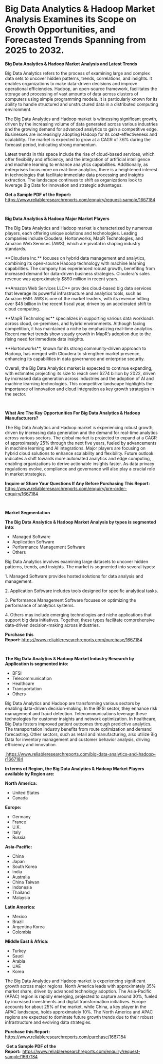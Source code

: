 <p><h1>Big Data Analytics & Hadoop Market Analysis Examines its Scope on Growth Opportunities, and Forecasted Trends Spanning from 2025 to 2032.</h1></p><p><strong>Big Data Analytics & Hadoop Market Analysis and Latest Trends</strong></p>
<p><p>Big Data Analytics refers to the process of examining large and complex data sets to uncover hidden patterns, trends, correlations, and insights. It enables organizations to make data-driven decisions and improve operational efficiencies. Hadoop, an open-source framework, facilitates the storage and processing of vast amounts of data across clusters of computers using simple programming models. It is particularly known for its ability to handle structured and unstructured data in a distributed computing environment.</p><p>The Big Data Analytics and Hadoop market is witnessing significant growth, driven by the increasing volume of data generated across various industries and the growing demand for advanced analytics to gain a competitive edge. Businesses are increasingly adopting Hadoop for its cost-effectiveness and scalability. The market is expected to grow at a CAGR of 7.6% during the forecast period, indicating strong momentum.</p><p>Latest trends in this space include the rise of cloud-based services, which offer flexibility and efficiency, and the integration of artificial intelligence and machine learning to enhance analytics capabilities. Additionally, as enterprises focus more on real-time analytics, there is a heightened interest in technologies that facilitate immediate data processing and insights extraction. The landscape continues to shift as organizations look to leverage Big Data for innovation and strategic advantages.</p></p>
<p><strong>Get a Sample PDF of the Report:&nbsp;</strong> <a href="https://www.reliableresearchreports.com/enquiry/request-sample/1667184?utm_campaign=3382&utm_medium=2&utm_source=Github&utm_content=ia&utm_term=18042025&utm_id=big-data-analytics-hadoop">https://www.reliableresearchreports.com/enquiry/request-sample/1667184</a></p>
<p>&nbsp;</p>
<p><strong>Big Data Analytics & Hadoop Major Market Players</strong></p>
<p><p>The Big Data Analytics and Hadoop market is characterized by numerous players, each offering unique solutions and technologies. Leading companies include Cloudera, Hortonworks, MapR Technologies, and Amazon Web Services (AWS), which are pivotal in shaping industry standards.</p><p>**Cloudera Inc.** focuses on hybrid data management and analytics, combining its open-source Hadoop technology with machine learning capabilities. The company has experienced robust growth, benefiting from increased demand for data-driven business strategies. Cloudera's sales revenue was approximately $890 million in recent years.</p><p>**Amazon Web Services LLC** provides cloud-based big data services that leverage its powerful infrastructure and analytics tools, such as Amazon EMR. AWS is one of the market leaders, with its revenue hitting over $45 billion in the recent fiscal year, driven by an accelerated shift to cloud computing.</p><p>**MapR Technologies** specializes in supporting various data workloads across cloud, on-premises, and hybrid environments. Although facing competition, it has maintained a niche by emphasizing real-time analytics. Recent market trends show steady growth in MapR’s adoption due to the rising need for immediate data insights.</p><p>**Hortonworks**, known for its strong community-driven approach to Hadoop, has merged with Cloudera to strengthen market presence, enhancing its capabilities in data governance and enterprise security.</p><p>Overall, the Big Data Analytics market is expected to continue expanding, with estimates projecting its size to reach over $274 billion by 2022, driven by increased data generation across industries and the adoption of AI and machine learning technologies. This competitive landscape highlights the importance of innovation and cloud integration as key growth strategies in the sector.</p></p>
<p>&nbsp;</p>
<p><strong>What Are The Key Opportunities For Big Data Analytics & Hadoop Manufacturers?</strong></p>
<p><p>The Big Data Analytics and Hadoop market is experiencing robust growth, driven by increasing data generation and the demand for real-time analytics across various sectors. The global market is projected to expand at a CAGR of approximately 25% through the next five years, fueled by advancements in machine learning and AI integrations. Major players are focusing on hybrid cloud solutions to enhance scalability and flexibility. Future outlook indicates a shift towards more automated analytics and edge computing, enabling organizations to derive actionable insights faster. As data privacy regulations evolve, compliance and governance will also play a crucial role in market strategies.</p></p>
<p><strong>Inquire or Share Your Questions If Any Before Purchasing This Report:</strong> <a href="https://www.reliableresearchreports.com/enquiry/pre-order-enquiry/1667184?utm_campaign=3382&utm_medium=2&utm_source=Github&utm_content=ia&utm_term=18042025&utm_id=big-data-analytics-hadoop">https://www.reliableresearchreports.com/enquiry/pre-order-enquiry/1667184</a></p>
<p>&nbsp;</p>
<p><strong>Market Segmentation</strong></p>
<p><strong>The Big Data Analytics & Hadoop Market Analysis by types is segmented into:</strong></p>
<p><ul><li>Managed Software</li><li>Application Software</li><li>Performance Management Software</li><li>Others</li></ul></p>
<p><p>Big Data Analytics involves examining large datasets to uncover hidden patterns, trends, and insights. The market is segmented into several types: </p><p>1. Managed Software provides hosted solutions for data analysis and management. </p><p>2. Application Software includes tools designed for specific analytical tasks. </p><p>3. Performance Management Software focuses on optimizing the performance of analytics systems. </p><p>4. Others may include emerging technologies and niche applications that support big data initiatives. Together, these types facilitate comprehensive data-driven decision-making across industries.</p></p>
<p><strong>Purchase this Report:&nbsp;</strong><a href="https://www.reliableresearchreports.com/purchase/1667184?utm_campaign=3382&utm_medium=2&utm_source=Github&utm_content=ia&utm_term=18042025&utm_id=big-data-analytics-hadoop">https://www.reliableresearchreports.com/purchase/1667184</a></p>
<p>&nbsp;</p>
<p><strong>The Big Data Analytics & Hadoop Market Industry Research by Application is segmented into:</strong></p>
<p><ul><li>BFSI</li><li>Telecommunication</li><li>Healthcare</li><li>Transportation</li><li>Others</li></ul></p>
<p><p>Big Data Analytics and Hadoop are transforming various sectors by enabling data-driven decision-making. In the BFSI sector, they enhance risk management and fraud detection. Telecommunications leverage these technologies for customer insights and network optimization. In healthcare, Big Data fosters improved patient outcomes through predictive analytics. The transportation industry benefits from route optimization and demand forecasting. Other sectors, such as retail and manufacturing, also utilize Big Data for inventory management and customer behavior analysis, driving efficiency and innovation.</p></p>
<p><a href="https://www.reliableresearchreports.com/big-data-analytics-and-hadoop-r1667184?utm_campaign=3382&utm_medium=2&utm_source=Github&utm_content=ia&utm_term=18042025&utm_id=big-data-analytics-hadoop">&nbsp;https://www.reliableresearchreports.com/big-data-analytics-and-hadoop-r1667184</a></p>
<p><strong>In terms of Region, the Big Data Analytics & Hadoop Market Players available by Region are:</strong></p>
<p>
    <p> <strong> North America: </strong>
        <ul>
            <li>United States</li>
            <li>Canada</li>
        </ul>
        </p> 
    <p> <strong> Europe: </strong>
        <ul>
            <li>Germany</li>
            <li>France</li>
            <li>U.K.</li>
            <li>Italy</li>
            <li>Russia</li>
        </ul>
        </p> 
    <p> <strong> Asia-Pacific: </strong>
        <ul>
            <li>China</li>
            <li>Japan</li>
            <li>South Korea</li>
            <li>India</li>
            <li>Australia</li>
            <li>China Taiwan</li>
            <li>Indonesia</li>
            <li>Thailand</li>
            <li>Malaysia</li>
        </ul>
        </p> 
    <p> <strong> Latin America: </strong>
        <ul>
            <li>Mexico</li>
            <li>Brazil</li>
            <li>Argentina Korea</li>
            <li>Colombia</li>
        </ul>
        </p> 
    <p> <strong> Middle East & Africa: </strong>
        <ul>
            <li>Turkey</li>
            <li>Saudi</li>
            <li>Arabia</li>
            <li>UAE</li>
            <li>Korea</li>
        </ul>
    </p>
    </p>
<p><p>The Big Data Analytics and Hadoop market is experiencing significant growth across major regions. North America leads with approximately 35% market share, driven by advanced technology adoption. The Asia-Pacific (APAC) region is rapidly emerging, projected to capture around 30%, fueled by increased investments and digital transformation initiatives. Europe accounts for about 25% of the market, while China, a key player in the APAC landscape, holds approximately 10%. The North America and APAC regions are expected to dominate future growth trends due to their robust infrastructure and evolving data strategies.</p></p>
<p><strong>Purchase this Report: </strong><a href="https://www.reliableresearchreports.com/purchase/1667184?utm_campaign=3382&utm_medium=2&utm_source=Github&utm_content=ia&utm_term=18042025&utm_id=big-data-analytics-hadoop">https://www.reliableresearchreports.com/purchase/1667184</a></p>
<p>&nbsp;<strong>Get a Sample PDF of the Report:&nbsp;&nbsp;</strong><a href="https://www.reliableresearchreports.com/enquiry/request-sample/1667184?utm_campaign=3382&utm_medium=2&utm_source=Github&utm_content=ia&utm_term=18042025&utm_id=big-data-analytics-hadoop">https://www.reliableresearchreports.com/enquiry/request-sample/1667184</a></p>
<p><strong></strong></p>
<p><p></p><p></p><p></p></p>